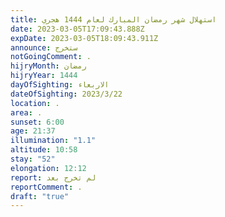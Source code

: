 ```yaml
---
title: استهلال شهر رمضان المبارك لعام 1444 هجري
date: 2023-03-05T17:09:43.888Z
expDate: 2023-03-05T18:09:43.911Z
announce: ستخرج
notGoingComment: .
hijryMonth: رمضان
hijryYear: 1444
dayOfSighting: الاربعاء
dateOfSighting: 2023/3/22
location: .
area: .
sunset: 6:00
age: 21:37
illumination: "1.1"
altitude: 10:58
stay: "52"
elongation: 12:12
report: لم تخرج بعد
reportComment: .
draft: "true"
---
```

